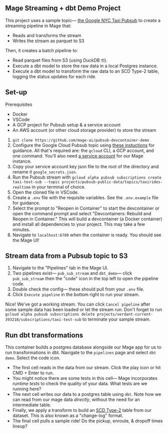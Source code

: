 ## Mage Streaming + dbt Demo Project

This project uses a sample topic— [the Google NYC Taxi Pubsub](https://github.com/googlecodelabs/cloud-dataflow-nyc-taxi-tycoon#public-pubsub-data-stream) to create a streaming pipeline in Mage that:

- Reads and transforms the stream
- Writes the stream as parquet to S3

Then, it creates a batch pipeline to:

- Read parquet files from S3 (using DuckDB 🤓).
- Execute a dbt model to store the raw data in a local Postgres instance.
- Execute a dbt model to transform the raw data to an SCD Type-2 table, logging the status updates for each ride.

## Set-up

Prerequisites

- Docker
- VSCode
- A GCP project for Pubsub setup & a service account
- An AWS account (or other cloud storage provider) to store the stream

1. `git clone https://github.com/mage-ai/pubsub-devcontainer-demo`
2. Configure the Google Cloud Pubsub topic using [these instuctions](https://github.com/googlecodelabs/cloud-dataflow-nyc-taxi-tycoon#public-pubsub-data-stream) for guidance. All that's required are: the `gcloud` CLI, a GCP account, and one command. You'll also need [a service account](https://cloud.google.com/iam/docs/service-accounts-create) for our Mage instance.
3. Copy your service account key json file to the root of the directory and rename it `google_secrets.json`.
4. Run the Pubsub stream with `gcloud alpha pubsub subscriptions create taxi-test-sub --topic projects/pubsub-public-data/topics/taxirides-realtime` in your terminal of choice.
5. Open the cloned file in VSCode.
6. Create a `.env` file with the requisite variables. See the `.env.example` file for guidance.
7. Select the prompt to "Reopen in Container" to start the devcontainer _or_ open the command prompt and select "Devcontainers: Rebuild and Reopen in Container." This will build a devcontainer (a Docker container) and install all dependencies to your project. This may take a few minutes.
8. Navigate to `localhost:6789` when the container is ready. You should see the Mage UI!

## Stream data from a Pubsub topic to S3

1. Navigate to the "Pipelines" tab in the Mage UI.
2. Two pipelines exist— `pub_sub_stream` and `dbt_demo`— click `pub_sub_stream` then the "code" icon in the top left to open the pipeline code.
3. Double check the config— these should pull from your `.env` file.
4. Click `Execute pipeline` in the bottom right to run your stream.

Nice! We've got a working stream. You can click `Cancel pipeline` after some sample data has been loaded or let the stream run. Don't forget to run `gcloud alpha pubsub subscriptions delete projects/verdant-current-393218/subscriptions/taxi-test-sub` to terminate your sample stream.

## Run dbt transformations

This container builds a postgres database alongside our Mage app for us to run transformations in dbt. Navigate to the `pipelines` page and select `dbt demo`. Select the code icon.

- The first cell reads in the data from our stream. Click the play icon or hit CMD + Enter to run.
- You might notice there are some tests in this cell— Mage incorporates _runtime tests_ to check the quality of your data. What tests are we running here?
- The next cell writes our data to a postgres table using `dbt`. Note how we can read from our mage data _directly_, without the need for an intermediate table.
- Finally, we apply a transform to build an [SCD Type-2](https://en.wikipedia.org/wiki/Slowly_changing_dimension#Type_2:_add_new_row) table from our dataset. This is also known as a "change-log" format.
- The final cell pulls a sample ride! Do the pickup, enroute, & dropoff times lineup?
